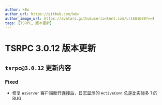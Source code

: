 ```yaml
---
author: k8w
author_url: https://github.com/k8w
author_image_url: https://avatars.githubusercontent.com/u/1681689?v=4
tags: [TSRPC, 版本更新]
---
```


# TSRPC 3.0.12 版本更新

## `tsrpc@3.0.12` 更新内容

### Fixed
- 修复 `WsServer` 客户端断开连接后，日志显示的 `ActiveConn` 总是比实际多 1 的 BUG
